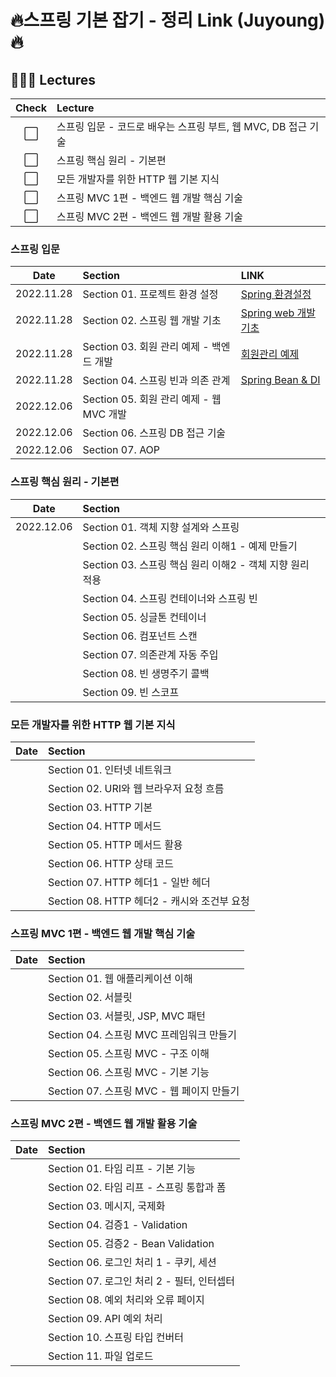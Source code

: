 # 🔥스프링 기본 잡기 - 정리 Link (Juyoung) 🔥

## 👩🏻‍💻 Lectures
|Check|Lecture|
|:---:|:---|
|⬜️|스프링 입문 - 코드로 배우는 스프링 부트, 웹 MVC, DB 접근 기술|
|⬜️|스프링 핵심 원리 - 기본편|
|⬜️|모든 개발자를 위한 HTTP 웹 기본 지식|
|⬜️|스프링 MVC 1편 - 백엔드 웹 개발 핵심 기술|
|⬜️|스프링 MVC 2편 - 백엔드 웹 개발 활용 기술|

### 스프링 입문
|Date|Section|LINK|
|:--:|:---|:---|
|2022.11.28|Section 01. 프로젝트 환경 설정| [Spring 환경설정](https://substantial-lord-080.notion.site/1-4f5c87cb9cd24398b8d99f44e8d9a427) |
|2022.11.28|Section 02. 스프링 웹 개발 기초| [Spring web 개발 기초](https://substantial-lord-080.notion.site/2-73ee16d14dff4099b718a2e6688f3949)|
|2022.11.28|Section 03. 회원 관리 예제 - 백엔드 개발| [회원관리 예제](https://substantial-lord-080.notion.site/3-90be9aabd9554bee96d3093fc00caa6a)|
|2022.11.28|Section 04. 스프링 빈과 의존 관계| [Spring Bean & DI](https://substantial-lord-080.notion.site/4-91d33fb57d284377a805c208f87752aa)|
|2022.12.06|Section 05. 회원 관리 예제 - 웹 MVC 개발|
|2022.12.06|Section 06. 스프링 DB 접근 기술|
|2022.12.06|Section 07. AOP|

### 스프링 핵심 원리 - 기본편
|Date|Section|
|:--:|:---|
|2022.12.06|Section 01. 객체 지향 설계와 스프링|
||Section 02. 스프링 핵심 원리 이해1 - 예제 만들기|
||Section 03. 스프링 핵심 원리 이해2 - 객체 지향 원리 적용|
||Section 04. 스프링 컨테이너와 스프링 빈|
||Section 05. 싱글톤 컨테이너|
||Section 06. 컴포넌트 스캔|
||Section 07. 의존관계 자동 주입|
||Section 08. 빈 생명주기 콜백|
||Section 09. 빈 스코프|

### 모든 개발자를 위한 HTTP 웹 기본 지식
|Date|Section|
|:--:|:---|
||Section 01. 인터넷 네트워크|
||Section 02. URI와 웹 브라우저 요청 흐름|
||Section 03. HTTP 기본|
||Section 04. HTTP 메서드|
||Section 05. HTTP 메서드 활용|
||Section 06. HTTP 상태 코드|
||Section 07. HTTP 헤더1 - 일반 헤더|
||Section 08. HTTP 헤더2 - 캐시와 조건부 요청|

### 스프링 MVC 1편 - 백엔드 웹 개발 핵심 기술
|Date|Section|
|:--:|:---|
||Section 01. 웹 애플리케이션 이해|
||Section 02. 서블릿|
||Section 03. 서블릿, JSP, MVC 패턴|
||Section 04. 스프링 MVC 프레임워크 만들기|
||Section 05. 스프링 MVC - 구조 이해|
||Section 06. 스프링 MVC - 기본 기능|
||Section 07. 스프링 MVC - 웹 페이지 만들기|

### 스프링 MVC 2편 - 백엔드 웹 개발 활용 기술
|Date|Section|
|:--:|:---|
||Section 01. 타임 리프 - 기본 기능|
||Section 02. 타임 리프 - 스프링 통합과 폼|
||Section 03. 메시지, 국제화|
||Section 04. 검증1 - Validation|
||Section 05. 검증2 - Bean Validation|
||Section 06. 로그인 처리 1 - 쿠키, 세션|
||Section 07. 로그인 처리 2 - 필터, 인터셉터|
||Section 08. 예외 처리와 오류 페이지|
||Section 09. API 예외 처리|
||Section 10. 스프링 타입 컨버터|
||Section 11. 파일 업로드|
